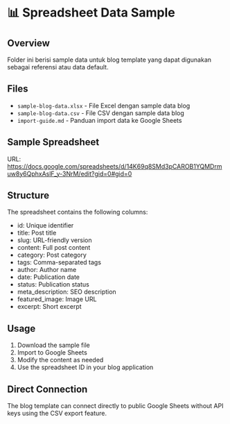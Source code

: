 # 📊 Spreadsheet Data Sample

## Overview
Folder ini berisi sample data untuk blog template yang dapat digunakan sebagai referensi atau data default.

## Files
- `sample-blog-data.xlsx` - File Excel dengan sample data blog
- `sample-blog-data.csv` - File CSV dengan sample data blog
- `import-guide.md` - Panduan import data ke Google Sheets

## Sample Spreadsheet
URL: https://docs.google.com/spreadsheets/d/14K69q8SMd3pCAROB1YQMDrmuw8y6QphxAslF_y-3NrM/edit?gid=0#gid=0

## Structure
The spreadsheet contains the following columns:
- id: Unique identifier
- title: Post title
- slug: URL-friendly version
- content: Full post content
- category: Post category
- tags: Comma-separated tags
- author: Author name
- date: Publication date
- status: Publication status
- meta_description: SEO description
- featured_image: Image URL
- excerpt: Short excerpt

## Usage
1. Download the sample file
2. Import to Google Sheets
3. Modify the content as needed
4. Use the spreadsheet ID in your blog application

## Direct Connection
The blog template can connect directly to public Google Sheets without API keys using the CSV export feature.